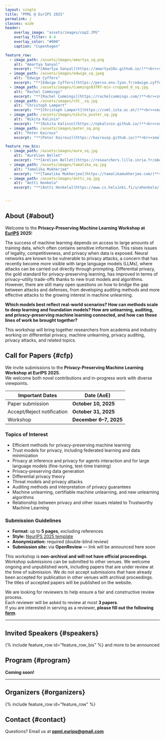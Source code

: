 ```yaml
---
layout: single
title: "PPML @ EurIPS 2025"
permalink: /
classes: wide
header:
    overlay_image: "assets/images/cop2.JPG"
    overlay_filter: 0.4
    overlay_color: "#000"
    caption: "Copenhagen"

feature_row:
  - image_path: /assets/images/amartya_sq.png
    alt: "Amartya Sanyal"
    excerpt: "**[Amartya Sanyal](https://amartya18x.github.io/)**<br><small>University Of Copenhagen</small>"
  - image_path: /assets/images/edwige_sq.jpeg
    alt: "Edwige Cyffers"
    excerpt: "**[Edwige Cyffers](https://perso.ens-lyon.fr/edwige.cyffers/)**<br><small>ISTA</small>"
  - image_path: /assets/images/Cummings037RT-min-cropped_0_sq.jpg
    alt: "Rachel Cummings"
    excerpt: "**[Rachel Cummings](https://rachelcummings.com/)**<br><small>Columbia University</small>"
  - image_path: /assets/images/chl__sq.jpg
    alt: "Christoph Lampert"
    excerpt: "**[Christoph Lampert](https://cvml.ista.ac.at/)**<br><small>ISTA</small>"
  - image_path: /assets/images/nikita_poster_sq.jpg
    alt: "Nikita Kalinin"
    excerpt: "**[Nikita Kalinin](https://npkalinin.github.io/)**<br><small>ISTA</small>"
  - image_path: /assets/images/peter_sq.png
    alt: "Peter Kairouz"
    excerpt: "**[Peter Kairouz](https://kairouzp.github.io/)**<br><small>Google</small>"

feature_row_bis:
  - image_path: /assets/images/aure_sq.jpg
    alt: "Aurélien Bellet"
    excerpt: "**[Arélien Bellet](https://researchers.lille.inria.fr/abellet//)**<br><small>Inria</small>"
  - image_path: /assets/images/tamalika_sq.jpg
    alt: "Tamalika Mukherjee"
    excerpt: "**[Tamalika Mukherjee](https://tamalikamukherjee.com/)**<br><small>Max Planck Institute for Security and Privacy</small>"
  - image_path: /assets/images/antti_sq.jpg
    alt: "Antti Honkela"
    excerpt: "**[Antti Honkela](https://www.cs.helsinki.fi/u/ahonkela/)**<br><small>University of Helsinki</small>"


---
```



## About {#about}

Welcome to the **Privacy-Preserving Machine Learning Workshop at [EurIPS](http://eurips.cc) 2025**!

The success of machine learning depends on access to large amounts of training data, which often contains sensitive information. This raises issues of legality, competitiveness, and privacy when data is exposed. Neural networks are known to be vulnerable to privacy attacks, a concern that has recently become more visible with large language models (LLMs), where attacks can be carried out directly through prompting. Differential privacy, the gold standard for privacy-preserving learning, has improved in terms of privacy–utility trade-offs thanks to new trust models and algorithms. However, there are still many open questions on how to bridge the gap between attacks and defenses, from developing auditing methods and more effective attacks to the growing interest in machine unlearning.

**Which models best reflect real-world scenarios? How can methods scale to deep learning and foundation models? How are unlearning, auditing, and privacy-preserving machine learning connected, and how can these lines of work be brought together?**

This workshop will bring together researchers from academia and industry working on differential privacy, machine unlearning, privacy auditing, privacy attacks, and related topics.


## Call for Papers {#cfp}

We invite submissions to the **Privacy-Preserving Machine Learning Workshop at EurIPS 2025**.  
We welcome both novel contributions and in-progress work with diverse viewpoints.  


| Important Dates                  | Date (AoE)           |
|-------------------------------------------------|----------------------|
| Paper submission     | **October 10, 2025** |
| Accept/Reject notification            | **October 31, 2025** |
| Workshop                                  | **December 6–7, 2025** |


### Topics of Interest
- Efficient methods for privacy-preserving machine learning  
- Trust models for privacy, including federated learning and data minimization  
- Privacy at inference and privacy for agents interaction and for large language models (fine-tuning, test-time training)  
- Privacy-preserving data generation  
- Differential privacy theory
- Threat models and privacy attacks  
- Auditing methods and interpretation of privacy guarantees  
- Machine unlearning, certifiable machine unlearning, and new unlearning algorithms  
- Relationship between privacy and other issues related to Trustworthy Machine Learning  

### Submission Guidelines
- **Format:** up to **5 pages**, excluding references  
- **Style:** [NeurIPS 2025 template](https://neurips.cc/Conferences/2025/CallForPapers)  
- **Anonymization:** required (double-blind review)  
- **Submission site:** via **OpenReview** — link will be announced here soon  


This workshop is **non-archival and will not have official proceedings**. Workshop submissions can be submitted to other venues. We welcome ongoing and unpublished work, including papers that are under review at the time of submission. We do not accept submissions that have already been accepted for publication in other venues with archival proceedings. The titles of accepted papers will be published on the website.

We are looking for reviewers to help ensure a fair and constructive review process.  
Each reviewer will be asked to review at most **3 papers**.  
If you are interested in serving as a reviewer, **please fill out the following [form](https://forms.gle/o7gtHwc73vpmtK2P9)**.

---
## Invited Speakers {#speakers}

{% include feature_row id="feature_row_bis" %}
and more to be announced

## Program {#program}

**Coming soon!**

---

## Organizers {#organizers}


{% include feature_row id="feature_row" %}



## Contact {#contact}
Questions? Email us at **[ppml.eurips@gmail.com](mailto:ppml.eurips@gmail.com)**
